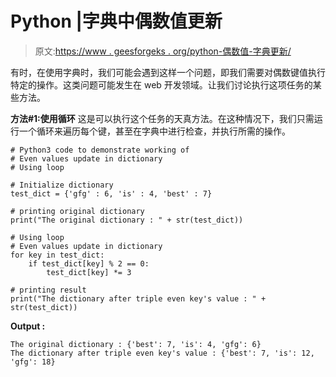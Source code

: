 # Python |字典中偶数值更新

> 原文:[https://www . geesforgeks . org/python-偶数值-字典更新/](https://www.geeksforgeeks.org/python-even-values-update-in-dictionary/)

有时，在使用字典时，我们可能会遇到这样一个问题，即我们需要对偶数键值执行特定的操作。这类问题可能发生在 web 开发领域。让我们讨论执行这项任务的某些方法。

**方法#1:使用循环**
这是可以执行这个任务的天真方法。在这种情况下，我们只需运行一个循环来遍历每个键，甚至在字典中进行检查，并执行所需的操作。

```
# Python3 code to demonstrate working of
# Even values update in dictionary
# Using loop

# Initialize dictionary
test_dict = {'gfg' : 6, 'is' : 4, 'best' : 7}

# printing original dictionary
print("The original dictionary : " + str(test_dict))

# Using loop
# Even values update in dictionary
for key in test_dict: 
    if test_dict[key] % 2 == 0:
        test_dict[key] *= 3

# printing result 
print("The dictionary after triple even key's value : " + str(test_dict))
```

**Output :**

```
The original dictionary : {'best': 7, 'is': 4, 'gfg': 6}
The dictionary after triple even key's value : {'best': 7, 'is': 12, 'gfg': 18}

```
